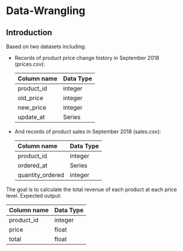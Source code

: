 # Data-Wrangling
## Introduction

Based on two datasets including:
- Records of product price change history in September 2018 (prices.csv):

  |Column name|Data Type|
  | :-------- | :------ |
  | product_id | integer |
  | old_price | integer |
  | new_price | integer |
  | update_at | Series |
  
- And records of product sales in September 2018 (sales.csv):

  |Column name|Data Type|
  | :-------- | :------ |
  | product_id | integer |
  | ordered_at | Series |
  | quantity_ordered | integer |
  
The goal is to calculate the total revenue of each product at each price level. Expected output:

  | Column name | Data Type |
  | :---------- | :-------- |
  | product_id | integer |
  | price | float |
  | total | float |
